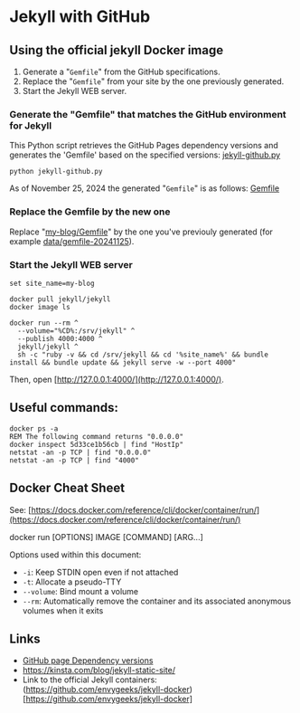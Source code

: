 # Jekyll with GitHub

## Using the official jekyll Docker image

1. Generate a "`Gemfile`" from the GitHub specifications.
2. Replace the "`Gemfile`" from your site by the one previously generated.
3. Start the Jekyll WEB server.

### Generate the "Gemfile" that matches the GitHub environment for Jekyll

This Python script retrieves the GitHub Pages dependency versions and generates the 'Gemfile' based on the specified versions:
[jekyll-github.py](jekyll-github.py)

    python jekyll-github.py

As of November 25, 2024 the generated "`Gemfile`" is as follows: [Gemfile](data/gemfile-20241125)

### Replace the Gemfile by the new one

Replace "[my-blog/Gemfile](my-blog/Gemfile)" by the one you've previouly generated (for example [data/gemfile-20241125](data/gemfile-20241125)).

### Start the Jekyll WEB server

```Batchfile
set site_name=my-blog

docker pull jekyll/jekyll
docker image ls

docker run --rm ^
  --volume="%CD%:/srv/jekyll" ^
  --publish 4000:4000 ^
  jekyll/jekyll ^
  sh -c "ruby -v && cd /srv/jekyll && cd '%site_name%' && bundle install && bundle update && jekyll serve -w --port 4000"
```

Then, open [http://127.0.0.1:4000/](http://127.0.0.1:4000/).

## Useful commands:

```Batchfile
docker ps -a
REM The following command returns "0.0.0.0"
docker inspect 5d33ce1b56cb | find "HostIp"
netstat -an -p TCP | find "0.0.0.0"
netstat -an -p TCP | find "4000"
```

## Docker Cheat Sheet

See: [https://docs.docker.com/reference/cli/docker/container/run/](https://docs.docker.com/reference/cli/docker/container/run/)

  docker run [OPTIONS] IMAGE [COMMAND] [ARG...]

Options used within this document:

* `-i`: Keep STDIN open even if not attached
* `-t`: Allocate a pseudo-TTY
* `--volume`: Bind mount a volume
* `--rm`: Automatically remove the container and its associated anonymous volumes when it exits

## Links

* [GitHub page Dependency versions](https://pages.github.com/versions/)
* https://kinsta.com/blog/jekyll-static-site/
* Link to the official Jekyll containers: (https://github.com/envygeeks/jekyll-docker)[https://github.com/envygeeks/jekyll-docker]

